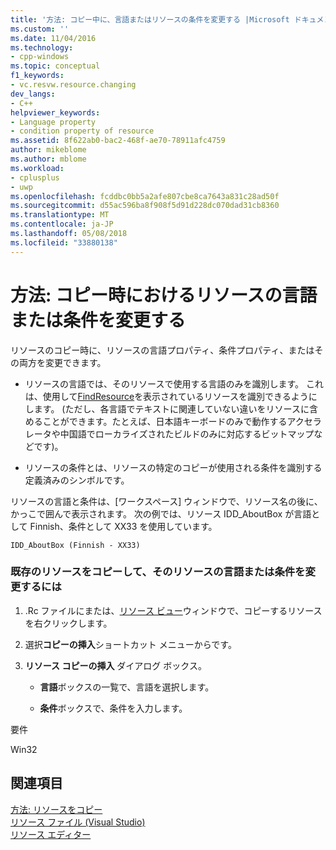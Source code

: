 ```yaml
---
title: '方法: コピー中に、言語またはリソースの条件を変更する |Microsoft ドキュメント'
ms.custom: ''
ms.date: 11/04/2016
ms.technology:
- cpp-windows
ms.topic: conceptual
f1_keywords:
- vc.resvw.resource.changing
dev_langs:
- C++
helpviewer_keywords:
- Language property
- condition property of resource
ms.assetid: 8f622ab0-bac2-468f-ae70-78911afc4759
author: mikeblome
ms.author: mblome
ms.workload:
- cplusplus
- uwp
ms.openlocfilehash: fcddbc0bb5a2afe807cbe8ca7643a831c28ad50f
ms.sourcegitcommit: d55ac596ba8f908f5d91d228dc070dad31cb8360
ms.translationtype: MT
ms.contentlocale: ja-JP
ms.lasthandoff: 05/08/2018
ms.locfileid: "33880138"
---
```

# <a name="how-to-change-the-language-or-condition-of-a-resource-while-copying"></a>方法: コピー時におけるリソースの言語または条件を変更する
リソースのコピー時に、リソースの言語プロパティ、条件プロパティ、またはその両方を変更できます。  
  
-   リソースの言語では、そのリソースで使用する言語のみを識別します。 これは、使用して[FindResource](http://msdn.microsoft.com/library/windows/desktop/ms648042)を表示されているリソースを識別できるようにします。 (ただし、各言語でテキストに関連していない違いをリソースに含めることができます。たとえば、日本語キーボードのみで動作するアクセラレータや中国語でローカライズされたビルドのみに対応するビットマップなどです)。  
  
-   リソースの条件とは、リソースの特定のコピーが使用される条件を識別する定義済みのシンボルです。  
  
 リソースの言語と条件は、[ワークスペース] ウィンドウで、リソース名の後に、かっこで囲んで表示されます。 次の例では、リソース IDD_AboutBox が言語として Finnish、条件として XX33 を使用しています。  
  
```  
IDD_AboutBox (Finnish - XX33)  
```  
  
### <a name="to-copy-an-existing-resource-and-change-its-language-or-condition"></a>既存のリソースをコピーして、そのリソースの言語または条件を変更するには  
  
1.  .Rc ファイルにまたは、[リソース ビュー](../windows/resource-view-window.md)ウィンドウで、コピーするリソースを右クリックします。  
  
2.  選択**コピーの挿入**ショートカット メニューからです。  
  
3.  **リソース コピーの挿入** ダイアログ ボックス。  
  
    -   **言語**ボックスの一覧で、言語を選択します。  
  
    -   **条件**ボックスで、条件を入力します。  
  

  
 要件  
  
 Win32  
  
## <a name="see-also"></a>関連項目  
 [方法: リソースをコピー](../windows/how-to-copy-resources.md)   
 [リソース ファイル (Visual Studio)](../windows/resource-files-visual-studio.md)   
 [リソース エディター](../windows/resource-editors.md)